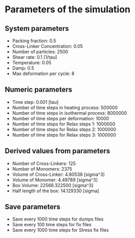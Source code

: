# Parameters of the simulation

## System parameters 

- Packing fraction: 0.5
- Cross-Linker Concentration: 0.05
- Number of particles: 2500
- Shear rate: 0.1 [1/tau]
- Temperature: 0.05
- Damp: 0.5
- Max deformation per cycle: 8

 ## Numeric parameters 

- Time step: 0.001 [tau]
- Number of time steps in heating process: 500000
- Number of time steps in isothermal process: 8000000
- Number of time steps per deformation: 10000
- Number of time steps for Relax steps 1: 1000000
- Number of time steps for Relax steps 2: 1000000
- Number of time steps for Relax steps 3: 1000000

 ## Derived values from parameters 

- Number of Cross-Linkers: 125
- Number of Monomers: 2375
- Volume of Cross-Linker: 4.80538 [sigma^3]
- Volume of Monomer: 4.49789 [sigma^3]
- Box Volume: 22566.322500 [sigma^3]
- Half length of the box: 14.129330 [sigma]

 ## Save parameters 

- Save every 1000 time steps for dumps files
- Save every 100 time steps for fix files
- Save every 1000 time steps for Stress fix files
